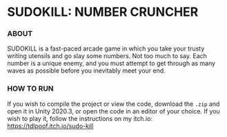 # SUDOKILL: NUMBER CRUNCHER

### ABOUT
SUDOKILL is a fast-paced arcade game in which you take your trusty writing utensils and go slay some numbers. Not too much to say. Each number is a unique enemy, and you must attempt to get through as many waves as possible before you inevitably meet your end.

### HOW TO RUN
If you wish to compile the project or view the code, download the `.zip` and open it in Unity 2020.3, or open the code in an editor of your choice. If you wish to play it, follow the instructions on my itch.io:
https://tdlpoof.itch.io/sudo-kill
